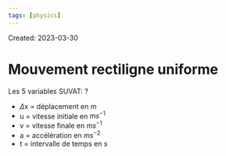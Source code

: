 ```yaml
---
tags: [physics] 
---
```

Created: 2023-03-30

# Mouvement rectiligne uniforme
Les 5 variables SUVAT:
?
- $\Delta$x = déplacement en $m$
- u = vitesse initiale en $ms^{-1}$
- v = vitesse finale en $ms^{-1}$
- a = accélération en $ms^{-2}$
- t = intervalle de temps en $s$

